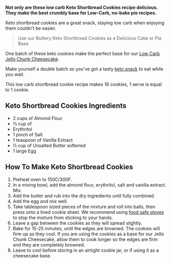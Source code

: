 **Not only are these low carb Keto Shortbread Cookies recipe delicious. They make the best crumbly base for Low-Carb, no-bake pie recipes.**

Keto shortbread cookies are a great snack, staying low carb when enjoying them couldn’t be easier.

> Use our Buttery Keto Shortbread Cookies as a Delicious Cake or Pie Base

One batch of these keto cookies make the perfect base for our [Low Carb Jello Chunk Cheesecake](https://www.myketokitchen.com/keto-recipes/no-bake-sugar-free-low-carb-jello-cheesecake/).

Make yourself a double batch so you’ve got a tasty [keto snack](https://www.myketokitchen.com/keto-diet/keto-snacks-list-ketogenic-diet/) to eat while you wait.

This low carb shortbread cookie recipe makes 16 cookies, 1 serve is equal to 1 cookie.

## **Keto Shortbread Cookies Ingredients**

- 2 cups of Almond Flour
- ⅓ cup of
- Erythritol
- 1 pinch of Salt
- 1 teaspoon of Vanilla Extract
- ½ cup of Unsalted Butter softened
- 1 large Egg

## **How To Make Keto Shortbread Cookies**

1. Preheat oven to 150C/300F.
2. In a mixing bowl, add the almond flour, erythritol, salt and vanilla extract. Mix.
3. Add the butter and rub into the dry ingredients until fully combined.
4. Add the egg and mix well.
5. Take tablespoon sized pieces of the mixture and roll into balls, then press onto a lined cookie sheet. We recommend using [food safe gloves](https://www.amazon.com/dp/B01CYGLO0M?tag=surfdiveandsk-20&linkCode=ogi&th=1&psc=1) to stop the mixture from sticking to your hands.
6. Leave a gap between the cookies as they will spread slightly.
7. Bake for 15-25 minutes, until the edges are browned. The cookies will firm up as they cool. If you are using the cookies as a base for our Jello Chunk Cheesecake, allow them to cook longer so the edges are firm and they are completely browned.
8. Leave to cool before storing in an airtight cookie jar, or if using it as a cheesecake base.
